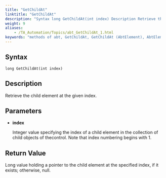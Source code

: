 ```yaml
--- 
title: "GetChildAt"
linktitle: "GetChildAt"
description: "Syntax long GetChildAt(int index) Description Retrieve the child element at the given index. Parameters index Integer value specifying the index of a child element in the collection of child objects ..."
weight: 9
aliases: 
    - /TA_Automation/Topics/abt_GetChildAt_1.html
keywords: "methods of abt, GetChildAt, GetChildAt (AbtElement), AbtElement, getchildat, abtelement getchildat, child element of control, child element of control by index"
---
```


## Syntax

`long GetChildAt(int index)`

## Description

Retrieve the child element at the given index.

## Parameters

-   **index**

    Integer value specifying the index of a child element in the collection of child objects of thecontrol. Note that index numbering begins with 1.


## Return Value

Long value holding a pointer to the child element at the specified index, if it exists; otherwise, null.




